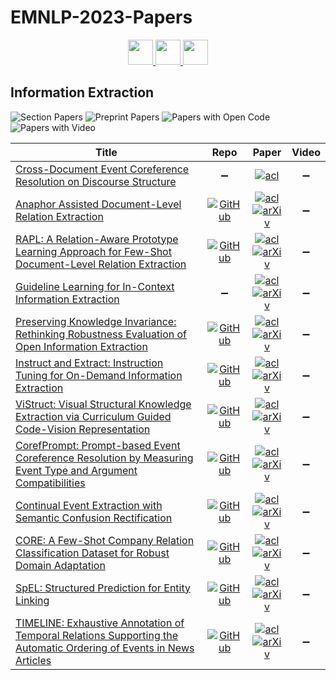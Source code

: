 # EMNLP-2023-Papers

<div align="center">
    <a href="https://github.com/DmitryRyumin/EMNLP-2023-Papers/blob/main/sections/industry-track.md">
        <img src="https://cdn.jsdelivr.net/gh/DmitryRyumin/NewEraAI-Papers@main/images/left.svg" width="40" alt="" />
    </a>
    <a href="https://github.com/DmitryRyumin/EMNLP-2023-Papers/">
        <img src="https://cdn.jsdelivr.net/gh/DmitryRyumin/NewEraAI-Papers@main/images/home.svg" width="40" alt="" />
    </a>
    <a href="https://github.com/DmitryRyumin/EMNLP-2023-Papers/blob/main/sections/machine-translation.md">
        <img src="https://cdn.jsdelivr.net/gh/DmitryRyumin/NewEraAI-Papers@main/images/right.svg" width="40" alt="" />
    </a>
</div>

## Information Extraction

![Section Papers](https://img.shields.io/badge/Section%20Papers-12-42BA16) ![Preprint Papers](https://img.shields.io/badge/Preprint%20Papers-11-b31b1b) ![Papers with Open Code](https://img.shields.io/badge/Papers%20with%20Open%20Code-10-1D7FBF) ![Papers with Video](https://img.shields.io/badge/Papers%20with%20Video-0-FF0000)

<!-- 125, 172 -->
| **Title** | **Repo** | **Paper** | **Video** |
|-----------|:--------:|:---------:|:---------:|
| [Cross-Document Event Coreference Resolution on Discourse Structure](https://aclanthology.org/2023.emnlp-main.294) | :heavy_minus_sign: | [![acl](https://img.shields.io/badge/pdf-ACL%20Anthology-CBCBCC.svg)](https://aclanthology.org/2023.emnlp-main.294.pdf) | :heavy_minus_sign: |
| [Anaphor Assisted Document-Level Relation Extraction](https://aclanthology.org/2023.emnlp-main.955) | [![GitHub](https://img.shields.io/github/stars/BurgerBurgerBurger/AA?style=flat)](https://github.com/BurgerBurgerBurger/AA) | [![acl](https://img.shields.io/badge/pdf-ACL%20Anthology-CBCBCC.svg)](https://aclanthology.org/2023.emnlp-main.955.pdf) <br /> [![arXiv](https://img.shields.io/badge/arXiv-2310.18604-b31b1b.svg)](http://arxiv.org/abs/2310.18604) | :heavy_minus_sign: |
| [RAPL: A Relation-Aware Prototype Learning Approach for Few-Shot Document-Level Relation Extraction](https://aclanthology.org/2023.emnlp-main.316) | [![GitHub](https://img.shields.io/github/stars/THU-BPM/RAPL?style=flat)](https://github.com/THU-BPM/RAPL) | [![acl](https://img.shields.io/badge/pdf-ACL%20Anthology-CBCBCC.svg)](https://aclanthology.org/2023.emnlp-main.316.pdf) <br /> [![arXiv](https://img.shields.io/badge/arXiv-2310.15743-b31b1b.svg)](http://arxiv.org/abs/2310.15743) | :heavy_minus_sign: |
| [Guideline Learning for In-Context Information Extraction](https://aclanthology.org/2023.emnlp-main.950) | :heavy_minus_sign: | [![acl](https://img.shields.io/badge/pdf-ACL%20Anthology-CBCBCC.svg)](https://aclanthology.org/2023.emnlp-main.950.pdf) <br /> [![arXiv](https://img.shields.io/badge/arXiv-2310.05066-b31b1b.svg)](http://arxiv.org/abs/2310.05066) | :heavy_minus_sign: |
| [Preserving Knowledge Invariance: Rethinking Robustness Evaluation of Open Information Extraction](https://aclanthology.org/2023.emnlp-main.360) | [![GitHub](https://img.shields.io/github/stars/qijimrc/ROBUST?style=flat)](https://github.com/qijimrc/ROBUST) | [![acl](https://img.shields.io/badge/pdf-ACL%20Anthology-CBCBCC.svg)](https://aclanthology.org/2023.emnlp-main.360.pdf) <br /> [![arXiv](https://img.shields.io/badge/arXiv-2305.13981-b31b1b.svg)](http://arxiv.org/abs/2305.13981) | :heavy_minus_sign: |
| [Instruct and Extract: Instruction Tuning for On-Demand Information Extraction](https://aclanthology.org/2023.emnlp-main.620) | [![GitHub](https://img.shields.io/github/stars/yzjiao/On-Demand-IE?style=flat)](https://github.com/yzjiao/On-Demand-IE) | [![acl](https://img.shields.io/badge/pdf-ACL%20Anthology-CBCBCC.svg)](https://aclanthology.org/2023.emnlp-main.620.pdf) <br /> [![arXiv](https://img.shields.io/badge/arXiv-2310.16040-b31b1b.svg)](http://arxiv.org/abs/2310.16040) | :heavy_minus_sign: |
| [ViStruct: Visual Structural Knowledge Extraction via Curriculum Guided Code-Vision Representation](https://aclanthology.org/2023.emnlp-main.824) | [![GitHub](https://img.shields.io/github/stars/Yangyi-Chen/vi-struct?style=flat)](https://github.com/Yangyi-Chen/vi-struct) | [![acl](https://img.shields.io/badge/pdf-ACL%20Anthology-CBCBCC.svg)](https://aclanthology.org/2023.emnlp-main.824.pdf) <br /> [![arXiv](https://img.shields.io/badge/arXiv-2311.13258-b31b1b.svg)](http://arxiv.org/abs/2311.13258) | :heavy_minus_sign: |
| [CorefPrompt: Prompt-based Event Coreference Resolution by Measuring Event Type and Argument Compatibilities](https://aclanthology.org/2023.emnlp-main.954) | [![GitHub](https://img.shields.io/github/stars/jsksxs360/prompt-event-coref-emnlp2023?style=flat)](https://github.com/jsksxs360/prompt-event-coref-emnlp2023) | [![acl](https://img.shields.io/badge/pdf-ACL%20Anthology-CBCBCC.svg)](https://aclanthology.org/2023.emnlp-main.954.pdf) <br /> [![arXiv](https://img.shields.io/badge/arXiv-2310.14512-b31b1b.svg)](http://arxiv.org/abs/2310.14512) | :heavy_minus_sign: |
| [Continual Event Extraction with Semantic Confusion Rectification](https://aclanthology.org/2023.emnlp-main.732) | [![GitHub](https://img.shields.io/github/stars/nju-websoft/SCR?style=flat)](https://github.com/nju-websoft/SCR) | [![acl](https://img.shields.io/badge/pdf-ACL%20Anthology-CBCBCC.svg)](https://aclanthology.org/2023.emnlp-main.732.pdf) <br /> [![arXiv](https://img.shields.io/badge/arXiv-2310.15470-b31b1b.svg)](http://arxiv.org/abs/2310.15470) | :heavy_minus_sign: |
| [CORE: A Few-Shot Company Relation Classification Dataset for Robust Domain Adaptation](https://aclanthology.org/2023.emnlp-main.722) | [![GitHub](https://img.shields.io/github/stars/pnborchert/CORE?style=flat)](https://github.com/pnborchert/CORE) | [![acl](https://img.shields.io/badge/pdf-ACL%20Anthology-CBCBCC.svg)](https://aclanthology.org/2023.emnlp-main.722.pdf) <br /> [![arXiv](https://img.shields.io/badge/arXiv-2310.12024-b31b1b.svg)](http://arxiv.org/abs/2310.12024) | :heavy_minus_sign: |
| [SpEL: Structured Prediction for Entity Linking](https://aclanthology.org/2023.emnlp-main.686) | [![GitHub](https://img.shields.io/github/stars/shavarani/SpEL?style=flat)](https://github.com/shavarani/SpEL) | [![acl](https://img.shields.io/badge/pdf-ACL%20Anthology-CBCBCC.svg)](https://aclanthology.org/2023.emnlp-main.686.pdf) <br /> [![arXiv](https://img.shields.io/badge/arXiv-2310.14684-b31b1b.svg)](http://arxiv.org/abs/2310.14684) | :heavy_minus_sign: |
| [TIMELINE: Exhaustive Annotation of Temporal Relations Supporting the Automatic Ordering of Events in News Articles](https://aclanthology.org/2023.emnlp-main.1016) | [![GitHub](https://img.shields.io/github/stars/Alsayyahi/TIMELINE?style=flat)](https://github.com/Alsayyahi/TIMELINE) | [![acl](https://img.shields.io/badge/pdf-ACL%20Anthology-CBCBCC.svg)](https://aclanthology.org/2023.emnlp-main.1016.pdf) <br /> [![arXiv](https://img.shields.io/badge/arXiv-2310.17802-b31b1b.svg)](http://arxiv.org/abs/2310.17802) | :heavy_minus_sign: |
